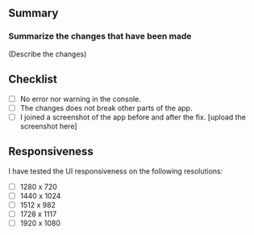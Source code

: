 ## Summary

### Summarize the changes that have been made

(Describe the changes)

## Checklist

- [ ] No error nor warning in the console.
- [ ] The changes does not break other parts of the app.
- [ ] I joined a screenshot of the app before and after the fix.
      [upload the screenshot here]

## Responsiveness

I have tested the UI responsiveness on the following resolutions:

- [ ] 1280 x 720
- [ ] 1440 x 1024
- [ ] 1512 x 982
- [ ] 1728 x 1117
- [ ] 1920 x 1080
